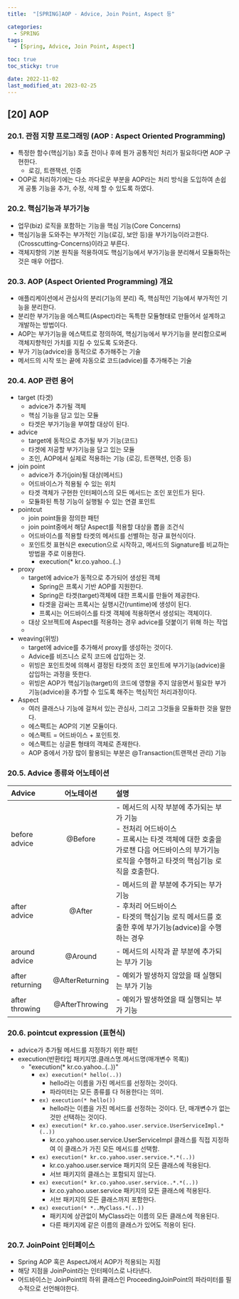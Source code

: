 ```yaml
---
title:  "[SPRING]AOP - Advice, Join Point, Aspect 등"

categories:
  - SPRING
tags:
  - [Spring, Advice, Join Point, Aspect]

toc: true
toc_sticky: true

date: 2022-11-02
last_modified_at: 2023-02-25
---
```

[20] AOP
---
### 20.1. 관점 지향 프로그래밍 (AOP : Aspect Oriented Programming)
- 특정한 함수(핵심기능) 호출 전이나 후에 뭔가 공통적인 처리가 필요하다면 AOP 구현한다.
  - 로깅, 트랜잭션, 인증
- OOP로 처리하기에는 다소 까다로운 부분을 AOP라는 처리 방식을 도입하여 손쉽게 공통 기능을 추가, 수정, 삭제 할 수 있도록 하였다.

### 20.2. 핵심기능과 부가기능
- 업무(biz) 로직을 포함하는 기능을 핵심 기능(Core Concerns)
- 핵심기능을 도와주는 부가적인 기능(로깅, 보안 등)을 부가기능이라고한다. (Crosscutting-Concerns)이라고 부른다.
- 객체지향의 기본 원칙을 적용하여도 핵심기능에서 부가기능을 분리해서 모듈화하는 것은 매우 어렵다.

### 20.3. AOP (Aspect Oriented Programming) 개요
- 애플리케이션에서 관심사의 분리(기능의 분리) 즉, 핵심적인 기능에서 부가적인 기능을 분리한다.
- 분리한 부가기능을 에스펙트(Aspect)라는 독특한 모듈형태로 만들어서 설계하고 개발하는 방법이다.
- AOP는 부가기능을 에스택트로 정의하여, 핵심기능에서 부가기능을 분리함으로써 객체지향적인 가치를 지킬 수 있도록 도와준다.
- 부가 기능(advice)을 동적으로 추가해주는 기술
- 메서드의 시작 또는 끝에 자동으로 코드(advice)를 추가해주는 기술

### 20.4. AOP 관련 용어
- target (타겟)
  - advice가 추가될 객체
  - 핵심 기능을 담고 있는 모듈
  - 타겟은 부가기능을 부여할 대상이 된다.
- advice
  - target에 동적으로 추가될 부가 기능(코드)
  - 타겟에 저공할 부가기능을 담고 있는 모듈
  - 조인, AOP에서 실제로 적용하는 기능 (로깅, 트랜잭션, 인증 등)
- join point
  - advice가 추가(join)될 대상(메서드)
  - 어드바이스가 적용될 수 있는 위치
  - 타겟 객체가 구현한 인터페이스의 모든 메서드는 조인 포인트가 된다.
  - 모듈화된 특정 기능이 실행될 수 있는 연결 포인트
- pointcut
  - join point들을 정의한 패턴
  - join point중에서 해당 Aspect를 적용할 대상을 뽑을 조건식
  - 어드바이스를 적용할 타겟의 메서드를 선별하는 정규 표현식이다.
  - 포인트컷 표현식은 execution으로 시작하고, 메서드의 Signature를 비교하는 방법을 주로 이용한다.
    - execution(* kr.co.yahoo.*.*(..)
- proxy
  - target에 advice가 동적으로 추가되어 생성된 객체
    - Spring은 프록시 기반 AOP를 지원한다.
    - Spring은 타겟(target)객체에 대한 프록시를 만들어 제공한다.
    - 타겟을 감싸는 프록시는 실행시간(runtime)에 생성이 된다.
    - 프록시는 어드바이스를 타겟 객체에 적용하면서 생성되는 객체이다.
  - 대상 오브젝트에 Aspect를 적용하는 경우 advice를 덧붙이기 위해 하는 작업
  - 
- weaving(위빙)
  - target에 advice를 추가해서 proxy를 생성하는 것이다.
  - Advice를 비즈니스 로직 코드에 삽입하는 것.
  - 위빙은 포인트컷에 의해서 결정된 타겟의 조인 포인트에 부가기능(advice)을 삽입하는 과정을 뜻한다.
  - 위빙은 AOP가 핵심기능(target)의 코드에 영향을 주지 않응면서 필요한 부가기능(advice)을 추가할 수 있도록 해주는 핵심적인 처리과정이다.
- Aspect
  - 여러 클래스나 기능에 걸쳐서 있는 관심사, 그리고 그것들을 모듈화한 것을 말한다.
  - 에스팩트는 AOP의 기본 모듈이다.
  - 에스팩트 = 어드바이스 + 포인트컷.
  - 에스팩트는 싱글톤 형태의 객체로 존재한다.
  - AOP 중에서 가장 많이 활용되는 부분은 @Transaction(트랜잭션 관리) 기능

### 20.5. Advice 종류와 어노테이션

|Advice|어노테이션|설명|
|:--|:--:|:--|
|before advice|@Before|- 메서드의 시작 부분에 추가되는 부가 기능<br>- 전처리 어드바이스<br>- 프록시는 타겟 객체에 대한  호출을 가로챈 다음 어드바이스의 부가기능 로직을 수행하고 타겟의 핵심기능 로직을 호출한다.|
|after advice|@After|- 메서드의 끝 부분에 추가되는 부가 기능<br>- 후처리 어드바이스<br>- 타겟의 핵심기능 로직 메서드를 호출한 후에 부가기능(advice)을 수행하는 경우|
|around advice|@Around|- 메서드의 시작과 끝 부분에 추가되는 부가 기능|
|after returning|@AfterReturning|- 예외가 발생하지 않았을 때 실행되는 부가 기능|
|after throwing|@AfterThrowing|- 예외가 발생하였을 때 실행되는 부가 기능|

### 20.6. pointcut expression (표현식)

- advice가 추가될 메서드를 지정하기 위한 패턴
- execution(반환타입 패키지명.클래스명.메서드명(매개변수 목록))
  - "execution(* kr.co.yahoo.*.*(..))"<br>
    - `ex) execution(* hello(..))`
      - hello라는 이름을 가진 메서드를 선정하는 것이다.
      - 파라미터는 모든 종류를 다 허용한다는 의미.<br> 
    - `ex) execution(* hello())`
      - hello라는 이름을 가진 메서드를 선정하는 것이다. 단, 매개변수가 없는 것만 선택하는 것이다.<br>
    - `ex) execution(* kr.co.yahoo.user.service.UserServiceImpl.*(..))`
      - kr.co.yahoo.user.service.UserServiceImpl 클래스를 직접 지정하여 이 클래스가 가진 모든 메서드를 선택함.  
    - `ex) execution(* kr.co.yahoo.user.service.*.*(..))`
      - kr.co.yahoo.user.service 패키지의 모든 클래스에 적용된다.
      - 서브 패키지의 클래스는 포함되지 않는다.  
    - `ex) execution(* kr.co.yahoo.user.service..*.*(..))`
      - kr.co.yahoo.user.service 패키지의 모든 클래스에 적용된다.
      - 서브 패키지의 모든 클래스까지 포함한다.  
    - `ex) execution(* *..MyClass.*(..))`
      - 패키지에 상관없이 MyClass라는 이름의 모든 클래스에 적용된다.
      - 다른 패키지에 같은 이름의 클래스가 있어도 적용이 된다.  

### 20.7. JoinPoint 인터페이스

- Spring AOP 혹은 AspectJ에서 AOP가 적용되는 지점
- 해당 지점을 JoinPoint라는 인터페이스로 나타낸다.
- 어드바이스는 JoinPoint의 하위 클래스인 ProceedingJoinPoint의 파라미터를 필수적으로 선언해야한다.